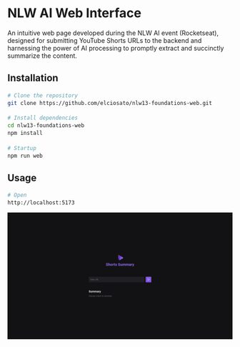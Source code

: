 # NLW AI Web Interface
An intuitive web page developed during the NLW AI event (Rocketseat), designed for submitting YouTube Shorts URLs to the backend and harnessing the power of AI processing to promptly extract and succinctly summarize the content.

## Installation
```bash
# Clone the repository
git clone https://github.com/elciosato/nlw13-foundations-web.git

# Install dependencies
cd nlw13-foundations-web
npm install

# Startup
npm run web
```

## Usage
```bash
# Open
http://localhost:5173
```

![Screenshot web page](./.github/Screenshot.png)